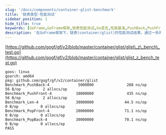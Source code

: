 ```yaml
---
slug: '/docs/components/container-glist-benchmark'
title: '链表类型-性能测试'
sidebar_position: 1
hide_title: true
keywords: [GoFrame,GoFrame框架,链表性能测试,Go语言,性能基准,PushBack,PushFront,Len,PopFront,PopBack]
description: '在GoFrame框架下，链表(container/glist)的性能测试结果。通过一系列基准测试，包括PushBack、PushFront、Len、PopFront和PopBack，评估了链表操作的效率和性能，以帮助开发者优化代码性能。'
---
```


[https://github.com/gogf/gf/v2/blob/master/container/glist/glist\_z\_bench\_test.go](https://github.com/gogf/gf/v2/blob/master/container/glist/glist_z_bench_test.go)

```
goos: linux
goarch: amd64
pkg: github.com/gogf/gf/v2/container/glist
Benchmark_PushBack-4             5000000               268 ns/op              56 B/op          2 allocs/op
Benchmark_PushFront-4           10000000               435 ns/op              56 B/op          2 allocs/op
Benchmark_Len-4                 30000000              44.5 ns/op               0 B/op          0 allocs/op
Benchmark_PopFront-4            20000000              71.1 ns/op               0 B/op          0 allocs/op
Benchmark_PopBack-4             30000000              70.1 ns/op               0 B/op          0 allocs/op
PASS
```